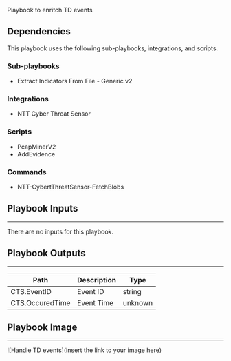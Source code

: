 Playbook to enritch TD events

## Dependencies
This playbook uses the following sub-playbooks, integrations, and scripts.

### Sub-playbooks
* Extract Indicators From File - Generic v2

### Integrations
* NTT Cyber Threat Sensor

### Scripts
* PcapMinerV2
* AddEvidence

### Commands
* NTT-CybertThreatSensor-FetchBlobs

## Playbook Inputs
---
There are no inputs for this playbook.

## Playbook Outputs
---

| **Path** | **Description** | **Type** |
| --- | --- | --- |
| CTS.EventID | Event ID | string |
| CTS.OccuredTime | Event Time | unknown |

## Playbook Image
---
![Handle TD events](Insert the link to your image here)
